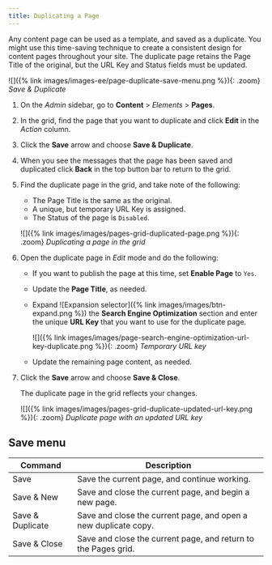 ```yaml
---
title: Duplicating a Page
---
```


Any content page can be used as a template, and saved as a duplicate. You might use this time-saving technique to create a consistent design for content pages throughout your site. The duplicate page retains the Page Title of the original, but the URL Key and Status fields must be updated.

![]({% link images/images-ee/page-duplicate-save-menu.png %}){: .zoom}
_Save & Duplicate_

1. On the _Admin_ sidebar, go to **Content** > _Elements_ > **Pages**.

1. In the grid, find the page that you want to duplicate and click **Edit** in the _Action_ column.

1. Click the **Save** arrow and choose **Save & Duplicate**.

1. When you see the messages that the page has been saved and duplicated click **Back** in the top button bar to return to the grid.

1. Find the duplicate page in the grid, and take note of the following:

   - The Page Title is the same as the original.
   - A unique, but temporary URL Key is assigned.
   - The Status of the page is `Disabled`.

   ![]({% link images/images/pages-grid-duplicated-page.png %}){: .zoom}
   _Duplicating a page in the grid_

1. Open the duplicate page in _Edit_ mode and do the following:

   - If you want to publish the page at this time, set **Enable Page** to `Yes`.

   - Update the **Page Title**, as needed.

   - Expand ![Expansion selector]({% link images/images/btn-expand.png %}) the **Search Engine Optimization** section and enter the unique **URL Key** that you want to use for the duplicate page.

      ![]({% link images/images/page-search-engine-optimization-url-key-duplicate.png %}){: .zoom}
      _Temporary URL key_

   - Update the remaining page content, as needed.

1. Click the **Save** arrow and choose **Save & Close**.

   The duplicate page in the grid reflects your changes.

   ![]({% link images/images/pages-grid-duplicate-updated-url-key.png %}){: .zoom}
   _Duplicate page with an updated URL key_

## Save menu

|Command|Description|
|--- |--- |
|Save|Save the current page, and continue working.|
|Save & New|Save and close the current page, and begin a new page.|
|Save & Duplicate|Save and close the current page, and open a new duplicate copy.|
|Save & Close|Save and close the current page, and return to the Pages grid.|

